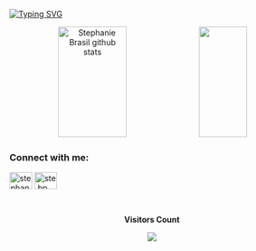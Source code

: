 [![Typing SVG](https://readme-typing-svg.herokuapp.com/?color=FF8989&size=35&center=true&vCenter=true&width=1000&lines=Hey,+My+name's+Stephanie;I'm+24+years+old;I'm+from+Brazil;I+Graduated+Systems+Development;Be+Welcome!+:%29)](https://git.io/typing-svg)

<div align="center">  
  <img width="49%" height="195px" src="https://github-readme-stats.vercel.app/api?username=stephaniebrasil&show_icons=true&count_private=true&hide_border=true&title_color=FCAEAE&icon_color=FCAEAE&text_color=FFEADD&bg_color=0d1117" alt="Stephanie Brasil github stats" /> 
 <img width="41%" height="195px" src="https://github-readme-stats.vercel.app/api/top-langs/?username=stephaniebrasil&layout=compact&hide_border=true&title_color=FCAEAE&text_color=ff91a4&bg_color=0d1117" />
</div>

<h3 align="left">Connect with me:</h3>
<p align="left">
<a href="https://www.linkedin.com/in/stephanie-brasil-031b98223/" target="blank"><img align="center" src="https://raw.githubusercontent.com/rahuldkjain/github-profile-readme-generator/master/src/images/icons/Social/linked-in-alt.svg" alt="stephaniebrasil" height="30" width="40" /></a>
<a href="https://instagram.com/ste.bp" target="blank"><img align="center" src="https://raw.githubusercontent.com/rahuldkjain/github-profile-readme-generator/master/src/images/icons/Social/instagram.svg" alt="ste.bp" height="30" width="40" /></a>

</p>



<div align="center">
<br><p align="centre"><b>Visitors Count</b></p>  
<p align="center"><img align="center" src="https://profile-counter.glitch.me/{stephaniebrasil}/count.svg" /></p> 
<br>
</div>

